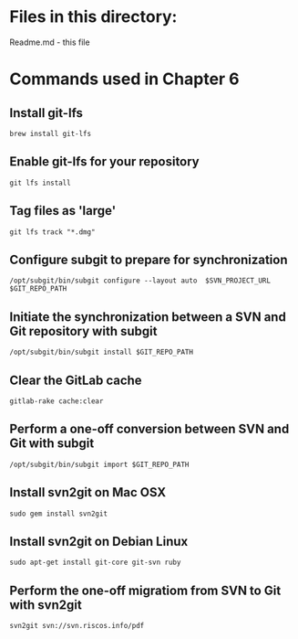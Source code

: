 # Files in this directory:
Readme.md - this file

# Commands used in Chapter 6

## Install git-lfs
``` 
brew install git-lfs
```

## Enable git-lfs for your repository
``` 
git lfs install
``` 

## Tag files as 'large'
``` 
git lfs track "*.dmg"
``` 

## Configure subgit to prepare for synchronization
``` 
/opt/subgit/bin/subgit configure --layout auto  $SVN_PROJECT_URL $GIT_REPO_PATH
``` 

## Initiate the synchronization between a SVN and Git repository with subgit
``` 
/opt/subgit/bin/subgit install $GIT_REPO_PATH
``` 

## Clear the GitLab cache
``` 
gitlab-rake cache:clear
``` 

## Perform a one-off conversion between SVN and Git with subgit
``` 
/opt/subgit/bin/subgit import $GIT_REPO_PATH
```

## Install svn2git on Mac OSX
``` 
sudo gem install svn2git
``` 

## Install svn2git on Debian Linux
```
sudo apt-get install git-core git-svn ruby
``` 

## Perform the one-off migratiom from SVN to Git with svn2git
```
svn2git svn://svn.riscos.info/pdf 
``` 
